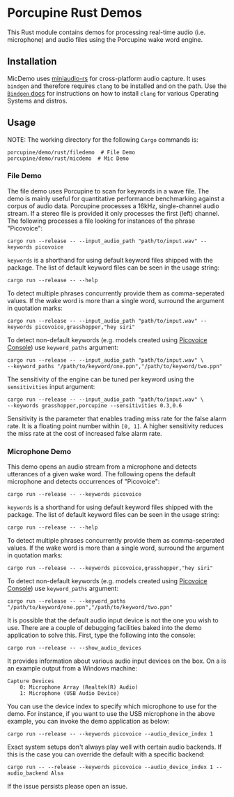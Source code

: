 # Porcupine Rust Demos

This Rust module contains demos for processing real-time audio (i.e. microphone) and audio files using the Porcupine wake word engine.

## Installation

MicDemo uses [miniaudio-rs](https://github.com/ExPixel/miniaudio-rs) for cross-platform audio capture. It uses `bindgen` and therefore requires `clang` to be installed and on the path. Use the [`Bindgen` docs](https://rust-lang.github.io/rust-bindgen/requirements.html) for instructions on how to install `clang` for various Operating Systems and distros. 

## Usage

NOTE: The working directory for the following `Cargo` commands is:

```console
porcupine/demo/rust/filedemo  # File Demo
porcupine/demo/rust/micdemo  # Mic Demo
```

### File Demo

The file demo uses Porcupine to scan for keywords in a wave file. The demo is mainly useful for quantitative performance benchmarking against a corpus of audio data. 
Porcupine processes a 16kHz, single-channel audio stream. If a stereo file is provided it only processes the first (left) channel. 
The following processes a file looking for instances of the phrase "Picovoice":

```console
cargo run --release -- --input_audio_path "path/to/input.wav" --keywords picovoice
```

`keywords` is a shorthand for using default keyword files shipped with the package. The list of default keyword files
can be seen in the usage string:

```console
cargo run --release -- --help
```

To detect multiple phrases concurrently provide them as comma-seperated values. If the wake word is more than a single word, surround the argument in quotation marks:

```console
cargo run --release -- --input_audio_path "path/to/input.wav" --keywords picovoice,grasshopper,"hey siri"
```

To detect non-default keywords (e.g. models created using [Picovoice Console](https://picovoice.ai/console/))
use `keyword_paths` argument:

```console
cargo run --release -- --input_audio_path "path/to/input.wav" \
--keyword_paths "/path/to/keyword/one.ppn","/path/to/keyword/two.ppn"
```

The sensitivity of the engine can be tuned per keyword using the `sensitivities` input argument:

```console
cargo run --release -- --input_audio_path "path/to/input.wav" \
--keywords grasshopper,porcupine --sensitivities 0.3,0.6
```

Sensitivity is the parameter that enables trading miss rate for the false alarm rate. It is a floating point number within
`[0, 1]`. A higher sensitivity reduces the miss rate at the cost of increased false alarm rate.

### Microphone Demo

This demo opens an audio stream from a microphone and detects utterances of a given wake word. The following opens the default
microphone and detects occurrences of "Picovoice":

```console
cargo run --release -- --keywords picovoice
```

`keywords` is a shorthand for using default keyword files shipped with the package. The list of default keyword files
can be seen in the usage string:

```console
cargo run --release -- --help
```

To detect multiple phrases concurrently provide them as comma-seperated values. If the wake word is more than a single word, surround the argument in quotation marks:

```console
cargo run --release -- --keywords picovoice,grasshopper,"hey siri"
```

To detect non-default keywords (e.g. models created using [Picovoice Console](https://picovoice.ai/console/))
use `keyword_paths` argument:

```console
cargo run --release -- --keyword_paths "/path/to/keyword/one.ppn","/path/to/keyword/two.ppn"
```

It is possible that the default audio input device is not the one you wish to use. There are a couple
of debugging facilities baked into the demo application to solve this. First, type the following into the console:

```console
cargo run --release -- --show_audio_devices
```

It provides information about various audio input devices on the box. On a is an example output from a Windows machine:

```console
Capture Devices
    0: Microphone Array (Realtek(R) Audio)
    1: Microphone (USB Audio Device)
``` 

You can use the device index to specify which microphone to use for the demo. For instance, if you want to use the USB 
microphone in the above example, you can invoke the demo application as below:

```console
cargo run --release -- --keywords picovoice --audio_device_index 1
```

Exact system setups don't always play well with certain audio backends. If this is the case you can override the default with a specific backend:

```console
cargo run -- --release --keywords picovoice --audio_device_index 1 --audio_backend Alsa
```

If the issue persists please open an issue.
